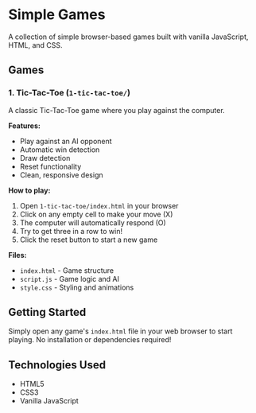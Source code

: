 # Simple Games

A collection of simple browser-based games built with vanilla JavaScript, HTML, and CSS.

## Games

### 1. Tic-Tac-Toe (`1-tic-tac-toe/`)

A classic Tic-Tac-Toe game where you play against the computer.

**Features:**
- Play against an AI opponent
- Automatic win detection
- Draw detection
- Reset functionality
- Clean, responsive design

**How to play:**
1. Open `1-tic-tac-toe/index.html` in your browser
2. Click on any empty cell to make your move (X)
3. The computer will automatically respond (O)
4. Try to get three in a row to win!
5. Click the reset button to start a new game

**Files:**
- `index.html` - Game structure
- `script.js` - Game logic and AI
- `style.css` - Styling and animations

## Getting Started

Simply open any game's `index.html` file in your web browser to start playing. No installation or dependencies required!

## Technologies Used

- HTML5
- CSS3
- Vanilla JavaScript 
